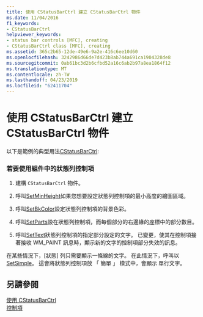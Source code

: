 ```yaml
---
title: 使用 CStatusBarCtrl 建立 CStatusBarCtrl 物件
ms.date: 11/04/2016
f1_keywords:
- CStatusBarCtrl
helpviewer_keywords:
- status bar controls [MFC], creating
- CStatusBarCtrl class [MFC], creating
ms.assetid: 365c2b65-12de-49e6-9a2e-416c6ee10d60
ms.openlocfilehash: 3242986d66de7d423b8ab744a691ca1904328de8
ms.sourcegitcommit: 0ab61bc3d2b6cfbd52a16c6ab2b97a8ea1864f12
ms.translationtype: MT
ms.contentlocale: zh-TW
ms.lasthandoff: 04/23/2019
ms.locfileid: "62411704"
---
```

# <a name="using-cstatusbarctrl-to-create-a-cstatusbarctrl-object"></a>使用 CStatusBarCtrl 建立 CStatusBarCtrl 物件

以下是範例的典型用法[CStatusBarCtrl](../mfc/reference/cstatusbarctrl-class.md):

### <a name="to-use-a-status-bar-control-with-parts"></a>若要使用組件中的狀態列控制項

1. 建構 `CStatusBarCtrl` 物件。

1. 呼叫[SetMinHeight](../mfc/reference/cstatusbarctrl-class.md#setminheight)如果您想要設定狀態列控制項的最小高度的繪圖區域。

1. 呼叫[SetBkColor](../mfc/reference/cstatusbarctrl-class.md#setbkcolor)設定狀態列控制項的背景色彩。

1. 呼叫[SetParts](../mfc/reference/cstatusbarctrl-class.md#setparts)設在狀態列控制項，而每個部分的右邊緣的座標中的部分數目。

1. 呼叫[SetText](../mfc/reference/cstatusbarctrl-class.md#settext)狀態列控制項的指定部分設定的文字。 已變更，使其在控制項接著接收 WM_PAINT 訊息時，顯示新的文字的控制項部分失效的訊息。

在某些情況下，[狀態] 列只需要顯示一條線的文字。 在此情況下，呼叫以[SetSimple](../mfc/reference/cstatusbarctrl-class.md#setsimple)。 這會將狀態列控制項放 「 簡單 」 模式中，會顯示 單行文字。

## <a name="see-also"></a>另請參閱

[使用 CStatusBarCtrl](../mfc/using-cstatusbarctrl.md)<br/>
[控制項](../mfc/controls-mfc.md)
